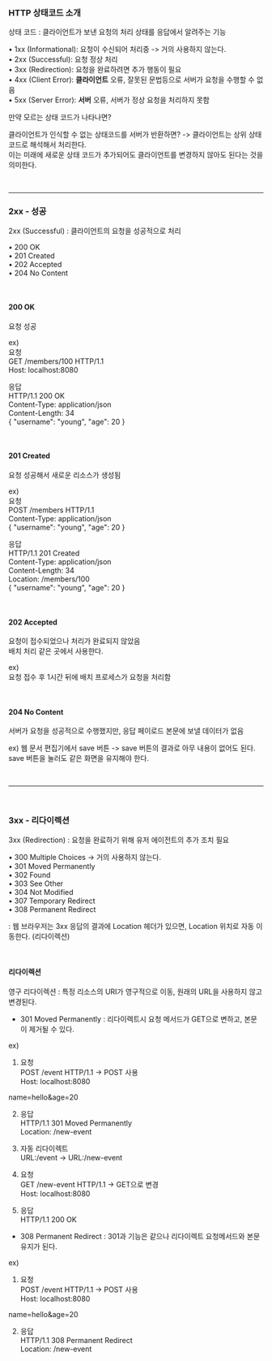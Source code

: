 ### HTTP 상태코드 소개

상태 코드 : 클라이언트가 보낸 요청의 처리 상태를 응답에서 알려주는 기능

• 1xx (Informational): 요청이 수신되어 처리중 -> 거의 사용하지 않는다. <br/>
• 2xx (Successful): 요청 정상 처리 <br/>
• 3xx (Redirection): 요청을 완료하려면 추가 행동이 필요 <br/>
• 4xx (Client Error): **클라이언트** 오류, 잘못된 문법등으로 서버가 요청을 수행할 수 없음 <br/>
• 5xx (Server Error): **서버** 오류, 서버가 정상 요청을 처리하지 못함 <br/>

만약 모르는 상태 코드가 나타나면?

클라이언트가 인식할 수 없는 상태코드를 서버가 반환하면? -> 클라이언트는 상위 상태코드로 해석해서 처리한다. <br/>
이는 미래에 새로운 상태 코드가 추가되어도 클라이언트를 변경하지 않아도 된다는 것을 의미한다.

<br/>

---

### 2xx - 성공

2xx (Successful) : 클라이언트의 요청을 성공적으로 처리

• 200 OK <br/>
• 201 Created <br/>
• 202 Accepted <br/>
• 204 No Content

<br/>

#### 200 OK

요청 성공

ex) <br/>
요청 <br/>
GET /members/100 HTTP/1.1 <br/>
Host: localhost:8080

응답 <br/>
HTTP/1.1 200 OK <br/>
Content-Type: application/json <br/>
Content-Length: 34 <br/>
{ "username": "young", "age": 20 } 

<br/>

#### 201 Created

요청 성공해서 새로운 리소스가 생성됨

ex) <br/>
요청 <br/>
POST /members HTTP/1.1 <br/>
Content-Type: application/json <br/>
{ "username": "young", "age": 20 }



응답 <br/>
HTTP/1.1 201 Created <br/>
Content-Type: application/json <br/>
Content-Length: 34 <br/>
Location: /members/100 <br/>
{ "username": "young", "age": 20 }

<br/>


#### 202 Accepted

요청이 접수되었으나 처리가 완료되지 않았음 <br/>
배치 처리 같은 곳에서 사용한다.

ex) <br/>
요청 접수 후 1시간 뒤에 배치 프로세스가 요청을 처리함

<br/>

#### 204 No Content

서버가 요청을 성공적으로 수행했지만, 응답 페이로드 본문에 보낼 데이터가 없음

ex)
웹 문서 편집기에서 save 버튼 -> save 버튼의 결과로 아무 내용이 없어도 된다. save 버튼을 눌러도 같은 화면을 유지해야 한다.

<br/>

--- 

<br/>

### 3xx - 리다이렉션


3xx (Redirection) : 요청을 완료하기 위해 유저 에이전트의 추가 조치 필요

• 300 Multiple Choices -> 거의 사용하지 않는다. <br/>
• 301 Moved Permanently <br/>
• 302 Found <br/>
• 303 See Other <br/>
• 304 Not Modified <br/>
• 307 Temporary Redirect <br/>
• 308 Permanent Redirect

: 웹 브라우저는 3xx 응답의 결과에 Location 헤더가 있으면, Location 위치로 자동 이동한다. (리다이렉션)

<br/>

#### 리다이렉션

영구 리다이렉션 : 특정 리소스의 URI가 영구적으로 이동, 원래의 URL을 사용하지 않고 변경된다.

* 301 Moved Permanently : 리다이렉트시 요청 메서드가 GET으로 변하고, 본문이 제거될 수 있다.
 
ex) <br/>
1. 요청 <br/>
POST /event HTTP/1.1 -> POST 사용 <br/>
Host: localhost:8080

name=hello&age=20

 

2. 응답 <br/>
HTTP/1.1 301 Moved Permanently <br/>
Location: /new-event <br/>

 
3. 자동 리다이렉트 <br/>
URL:/event -> URL:/new-event

 

4. 요청 <br/>
GET /new-event HTTP/1.1 -> GET으로 변경 <br/>
Host: localhost:8080

 

5. 응답 <br/>
HTTP/1.1 200 OK

 

* 308 Permanent Redirect : 301과 기능은 같으나 리다이렉트 요청메서드와 본문 유지가 된다.

ex) <br/>
1. 요청 <br/>
POST /event HTTP/1.1 -> POST 사용 <br/>
Host: localhost:8080

name=hello&age=20

 

2. 응답 <br/>
HTTP/1.1 308 Permanent Redirect <br/>
Location: /new-event 









